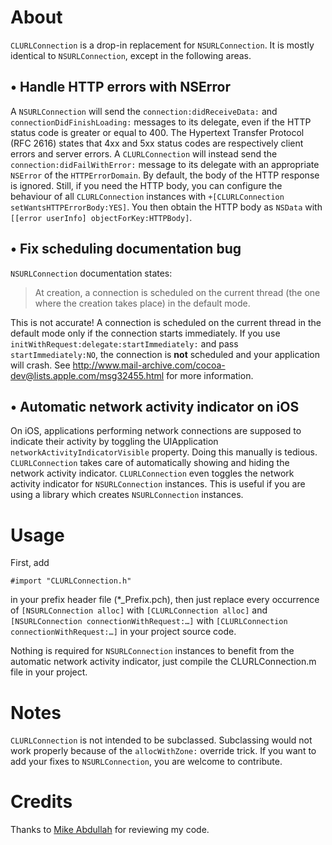 About
=====

`CLURLConnection` is a drop-in replacement for `NSURLConnection`. It is mostly identical to `NSURLConnection`, except in the following areas.

• Handle HTTP errors with NSError
---------------------------------
A `NSURLConnection` will send the `connection:didReceiveData:` and `connectionDidFinishLoading:` messages to its delegate, even if the HTTP status code is greater or equal to 400. The Hypertext Transfer Protocol (RFC 2616) states that 4xx and 5xx status codes are respectively client errors and server errors. A `CLURLConnection` will instead send the `connection:didFailWithError:` message to its delegate with an appropriate `NSError` of the `HTTPErrorDomain`. By default, the body of the HTTP response is ignored. Still, if you need the HTTP body, you can configure the behaviour of all `CLURLConnection` instances with `+[CLURLConnection setWantsHTTPErrorBody:YES]`. You then obtain the HTTP body as `NSData` with `[[error userInfo] objectForKey:HTTPBody]`.

• Fix scheduling documentation bug
----------------------------------
`NSURLConnection` documentation states:

> At creation, a connection is scheduled on the current thread (the one where the creation takes place) in the default mode.

This is not accurate! A connection is scheduled on the current thread in the default mode only if the connection starts immediately. If you use `initWithRequest:delegate:startImmediately:` and pass `startImmediately:NO`, the connection is **not** scheduled and your application will crash. See http://www.mail-archive.com/cocoa-dev@lists.apple.com/msg32455.html for more information.

• Automatic network activity indicator on iOS
---------------------------------------------
On iOS, applications performing network connections are supposed to indicate their activity by toggling the UIApplication `networkActivityIndicatorVisible` property. Doing this manually is tedious. `CLURLConnection` takes care of automatically showing and hiding the network activity indicator. `CLURLConnection` even toggles the network activity indicator for `NSURLConnection` instances. This is useful if you are using a library which creates `NSURLConnection` instances.

Usage
=====

First, add

    #import "CLURLConnection.h"

in your prefix header file (*_Prefix.pch), then just replace every occurrence of `[NSURLConnection alloc]` with `[CLURLConnection alloc]` and `[NSURLConnection connectionWithRequest:…]` with `[CLURLConnection connectionWithRequest:…]` in your project source code.

Nothing is required for `NSURLConnection` instances to benefit from the automatic network activity indicator, just compile the CLURLConnection.m file in your project.

Notes
=====

`CLURLConnection` is not intended to be subclassed. Subclassing would not work properly because of the `allocWithZone:` override trick. If you want to add your fixes to `NSURLConnection`, you are welcome to contribute.

Credits
=======

Thanks to [Mike Abdullah](http://twitter.com/mikeabdullah) for reviewing my code.
